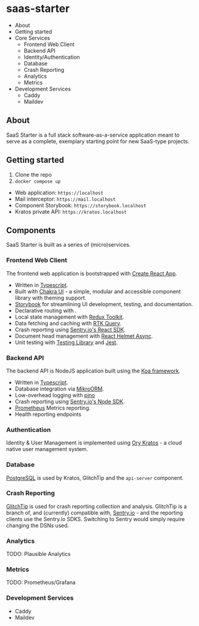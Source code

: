 # saas-starter

- About
- Getting started
- Core Services
  - Frontend Web Client
  - Backend API
  - Identity/Authentication
  - Database
  - Crash Reporting
  - Analytics
  - Metrics
- Development Services
  - Caddy
  - Maildev

## About

SaaS Starter is a full stack software-as-a-service application meant to serve as a complete, exemplary starting point for new SaaS-type projects.

## Getting started

1. Clone the repo
2. `docker compose up`

- Web application: `https://localhost`
- Mail interceptor: `https://mail.localhost`
- Component Storybook: `https://storybook.localhost`
- Kratos private API: `https://kratos.localhost`

## Components

SaaS Starter is built as a series of (micro)services.

### Frontend Web Client

The frontend web application is bootstrapped with [Create React App](https://create-react-app.dev).

- Written in [Typescript](https://www.typescriptlang.org).
- Built with [Chakra UI](https://chakra-ui.com) - a simple, modular and accessible component library with theming support.
- [Storybook](https://storybook.js.org) for streamlining UI development, testing, and documentation.
- Declarative routing with [](https://reactrouter.com).
- Local state management with [Redux Toolkit](https://redux-toolkit.js.org).
- Data fetching and caching with [RTK Query](https://redux-toolkit.js.org/rtk-query/overview).
- Crash reporting using [Sentry.io's React SDK](https://docs.sentry.io/platforms/javascript/guides/react/).
- Document head management with [React Helmet Async](https://github.com/staylor/react-helmet-async).
- Unit testing with [Testing Library](https://testing-library.com) and [Jest](https://jestjs.io).

### Backend API

The backend API is NodeJS application built using the [Koa framework](https://koajs.com).

- Written in [Typescript](https://www.typescriptlang.org).
- Database integration via [MikroORM](https://mikro-orm.io).
- Low-overhead logging with [pino](https://getpino.io)
- Crash reporting using [Sentry.io's Node SDK](https://docs.sentry.io/platforms/node/).
- [Prometheus](https://prometheus.io) Metrics reporting.
- Health reporting endpoints

### Authentication

Identity & User Management is implemented using [Ory Kratos](https://www.ory.sh/kratos/) - a cloud native user management system.

### Database

[PostgreSQL](https://www.postgresql.org) is used by Kratos, GlitchTip and the `api-server` component.

### Crash Reporting

[GlitchTip](https://glitchtip.com) is used for crash reporting collection and analysis. GlitchTip is a branch of, and (currently) compatible with, [Sentry.io](https://sentry.io) - and the reporting clients use the Sentry.io SDKS. Switching to Sentry would simply require changing the DSNs used.

### Analytics

TODO: Plausible Analytics

### Metrics

TODO: Prometheus/Grafana

### Development Services

- Caddy
- Maildev
